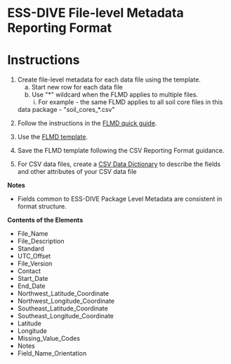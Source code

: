 # ESS-DIVE File-level Metadata Reporting Format 

# Instructions

1. Create file-level metadata for each data file using the template.  
&nbsp;&nbsp;&nbsp;&nbsp;a. Start new row for each data file    
&nbsp;&nbsp;&nbsp;&nbsp;b. Use "\*" wildcard when the FLMD applies to multiple files.   
&nbsp;&nbsp;&nbsp;&nbsp;&nbsp;&nbsp;&nbsp;&nbsp; i. For example - the same FLMD applies to all soil core files in this data package - "soil_cores_*.csv"

2. Follow the instructions in the [FLMD quick guide](flmd_quick_guide.md).
3. Use the [FLMD template](flmd_template.xlsx).
4. Save the FLMD template following the CSV Reporting Format guidance.
5. For CSV data files, create a [CSV Data Dictionary](/CSV_dd/CSV_dd_instructions.md) to describe the fields and other attributes of your CSV data file

**Notes**

* Fields common to ESS-DIVE Package Level Metadata are consistent in format structure.  

**Contents of the Elements**  

* File_Name  
* File_Description  
* Standard  
* UTC_Offset  
* File_Version  
* Contact  
* Start_Date  
* End_Date  
* Northwest_Latitude_Coordinate  
* Northwest_Longitude_Coordinate  
* Southeast_Latitude_Coordinate  
* Southeast_Longitude_Coordinate  
* Latitude  
* Longitude  
* Missing_Value_Codes  
* Notes  
* Field_Name_Orientation  

